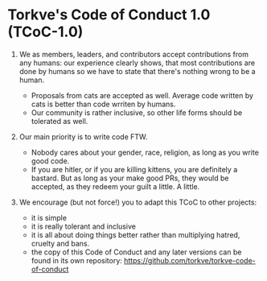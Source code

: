 # Torkve's Code of Conduct 1.0 (TCoC-1.0)

1. We as members, leaders, and contributors accept contributions from any humans:
   our experience clearly shows, that most contributions are done by humans so we
   have to state that there's nothing wrong to be a human.
   
   * Proposals from cats are accepted as well. Average code written by cats is
     better than code wrriten by humans.
   * Our community is rather inclusive, so other life forms should be tolerated
     as well.
     
2. Our main priority is to write code FTW.
   
   * Nobody cares about your gender, race, religion, as long as you write good
     code.
   * If you are hitler, or if you are killing kittens, you are definitely a
     bastard. But as long as your make good PRs, they would be accepted, as
     they redeem your guilt a little. A little.

3. We encourage (but not force!) you to adapt this TCoC to other projects:
   * it is simple
   * it is really tolerant and inclusive
   * it is all about doing things better rather than multiplying hatred,
     cruelty and bans.
   * the copy of this Code of Conduct and any later versions can be found in
     its own repository: https://github.com/torkve/torkve-code-of-conduct

